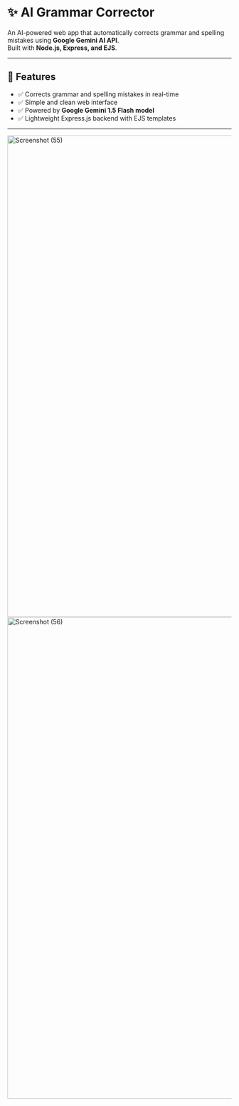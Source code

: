 # ✨ AI Grammar Corrector

An AI-powered web app that automatically corrects grammar and spelling mistakes using **Google Gemini AI API**.  
Built with **Node.js, Express, and EJS**.

---

## 🚀 Features
- ✅ Corrects grammar and spelling mistakes in real-time  
- ✅ Simple and clean web interface  
- ✅ Powered by **Google Gemini 1.5 Flash model**  
- ✅ Lightweight Express.js backend with EJS templates  

---
<img width="1920" height="1080" alt="Screenshot (55)" src="https://github.com/user-attachments/assets/825aedab-a562-458f-9011-24fa48669f16" />

<img width="1920" height="1080" alt="Screenshot (56)" src="https://github.com/user-attachments/assets/4923dde9-f128-4c61-87e7-70c8f5f944ad" />
